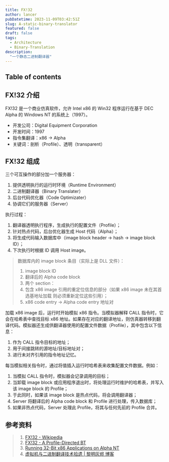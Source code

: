 ```yaml
---
title: FX!32
author: lancer
pubDatetime: 2023-11-09T03:42:51Z
slug: A-static-binary-translator
featured: false
draft: false
tags:
  - Architecture
  - Binary-Translation
description:
  "一个静态二进制翻译器"
---
```


## Table of contents


## FX!32 介绍

FX!32 是一个商业仿真软件，允许 Intel x86 的 Win32 程序运行在基于 DEC Alpha 的 Windows NT 的系统上（1997）。

- 开发公司：Digital Equipment Corporation
- 开发时间：1997
- 指令集翻译：x86 -> Alpha
- 关键词：剖析（Profile）、透明（transparent）



## FX!32 组成

三个可互操作的部分加一个服务器：

1. 提供透明执行的运行时环境（Runtime Environment）
2. 二进制翻译器（Binary Translater）
3. 后台代码优化器（Code Optimizater）
4. 协调它们的服务器（Server）



执行过程：

1. 翻译器透明执行程序，生成执行的配置文件（Profile）；
2. 针对热点代码，后台优化器生成 Host 代码（Alpha）；
3. 将生成代码输入数据库中（image block header -> hash -> image block ID）；
4. 下次执行时根据 ID 调用 Host image。

>数据库内的 image block 条目（实际上是 DLL 文件）：
>
>1. image block ID
>2. 翻译后的 Alpha code block
>3. 两个 section：
>   1. 包含 x86 image 引用的重定位信息的部分（如果 x86 image 未在其首选基地址加载
>      则必须重新定位这些引用）；
>   2. x86 code entry -> Alpha code entry 地址对



加载 x86 image 后，运行时开始模拟 x86 指令。当模拟器解释 CALL 指令时，它会在哈希表中查找目标 x86 地址。如果存在对应的翻译地址，则仿真器转移到翻译代码。模拟器还生成供翻译器使用的配置文件数据（Profile），其中包含以下信息：

1. 作为 CALL 指令目标的地址；
2. 用于间接跳转的源地址/目标地址对；
3. 进行未对齐引用的指令地址记忆。



每当模拟相关指令时，通过将值插入运行时哈希表来收集配置文件数据。例如：

1. 当模拟 CALL 指令时，模拟器会记录调用的目标；
2. 当卸载 image block 或应用程序退出时，将处理运行时维护的哈希表，并写入该 image block 的 Profile；
3. 于此同时，如果该 image block 是热点代码，将会调用翻译器；
4. Server 将翻译后的 Alpha code block  和 Profile 进行处理，传入数据库；
5. 如果非热点代码，Server 处理此 Profile，将其与任何先前的 Profile 合并。

## 参考资料

> 1. [FX!32 - Wikipedia](https://en.wikipedia.org/wiki/FX!32)
> 2. [FX!32 - A Profile-Directed BT](https://web.stanford.FX!/class/cs343/resources/fx32.pdf)
> 3. [Running 32-Bit x86 Applications on Alpha NT](https://www.usenix.org/legacy/publications/library/proceedings/usenix-nt97/full_papers/chernoff/chernoff.pdf)
> 4. [虚拟机与二进制翻译技术拾遗 | 黎明灰烬 博客](https://zhenhuaw.me/blog/2019/revisiting-vitrual-machine-and-dynamic-compiling.html)